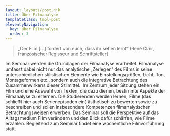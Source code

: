 ```yaml
---
layout: layouts/post.njk
title: Über Filmanalyse
templateClass: tmpl-post
eleventyNavigation:
  key: Über Filmanalyse
  order: 3
---
```


> „Der Film […] fordert von euch, dass ihr sehen lernt“ (René Clair, französischer Regisseur und Schriftsteller)

Im Seminar werden die Grundlagen der Filmanalyse erarbeitet. Filmanalyse umfasst dabei nicht nur das analytische „Zerlegen“ des Films in seine unterschiedlichen stilistischen Elemente wie Einstellungsgrößen, Licht, Ton, Montageformen etc., sondern auch die integrative Betrachtung des Zusammenwirkens dieser Stilmittel.  Im Zentrum jeder Sitzung stehen ein Film und eine Auswahl von Texten, die dazu dienen, bestimmte Aspekte der Filmanalyse zu erlernen. Die Studierenden werden lernen, Filme (das schließt hier auch Serienepisoden ein) ästhetisch zu bewerten sowie zu beschreiben und sollen insbesondere Kompetenzen filmanalytischer Betrachtungsweisen erwerben. Das Seminar soll die Perspektive auf das Alltagsmedium Film verändern und den Blick dafür schärfen, wie Filme erzählen. Begleitend zum Seminar findet eine wöchentliche Filmvorführung statt.
